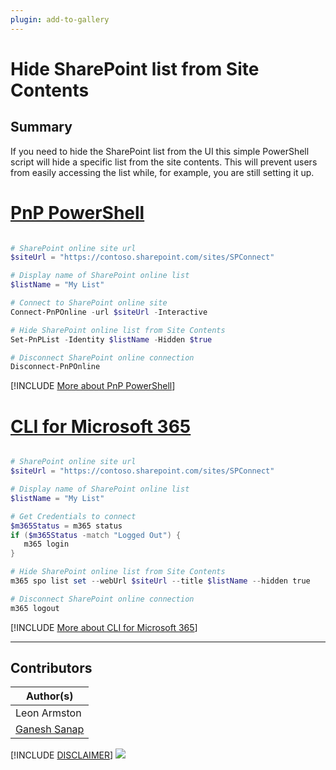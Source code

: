 ```yaml
---
plugin: add-to-gallery
---
```


# Hide SharePoint list from Site Contents

## Summary

If you need to hide the SharePoint list from the UI this simple PowerShell script will hide a specific list from the site contents. This will prevent users from easily accessing the list while, for example, you are still setting it up.
 
# [PnP PowerShell](#tab/pnpps)

```powershell

# SharePoint online site url
$siteUrl = "https://contoso.sharepoint.com/sites/SPConnect"

# Display name of SharePoint online list
$listName = "My List"

# Connect to SharePoint online site
Connect-PnPOnline -url $siteUrl -Interactive

# Hide SharePoint online list from Site Contents
Set-PnPList -Identity $listName -Hidden $true

# Disconnect SharePoint online connection
Disconnect-PnPOnline

```

[!INCLUDE [More about PnP PowerShell](../../docfx/includes/MORE-PNPPS.md)]

# [CLI for Microsoft 365](#tab/cli-m365-ps)

```powershell

# SharePoint online site url
$siteUrl = "https://contoso.sharepoint.com/sites/SPConnect"

# Display name of SharePoint online list
$listName = "My List"

# Get Credentials to connect
$m365Status = m365 status
if ($m365Status -match "Logged Out") {
   m365 login
}

# Hide SharePoint online list from Site Contents
m365 spo list set --webUrl $siteUrl --title $listName --hidden true

# Disconnect SharePoint online connection
m365 logout

```
[!INCLUDE [More about CLI for Microsoft 365](../../docfx/includes/MORE-CLIM365.md)]

***

## Contributors

| Author(s) |
|-----------|
| Leon Armston |
| [Ganesh Sanap](https://ganeshsanapblogs.wordpress.com/about) |


[!INCLUDE [DISCLAIMER](../../docfx/includes/DISCLAIMER.md)]
<img src="https://m365-visitor-stats.azurewebsites.net/script-samples/scripts/spo-hide-list-from-site-contents" aria-hidden="true" />